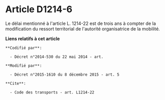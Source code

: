 # Article D1214-6

Le délai mentionné à l'article L. 1214-22 est de trois ans à compter de la modification du   ressort territorial de
l'autorité organisatrice de la mobilité.

**Liens relatifs à cet article**

	**Codifié par**:

	  - Décret n°2014-530 du 22 mai 2014 - art.

	**Modifié par**:

	  - Décret n°2015-1610 du 8 décembre 2015 - art. 5

	**Cite**:

	  - Code des transports - art. L1214-22
